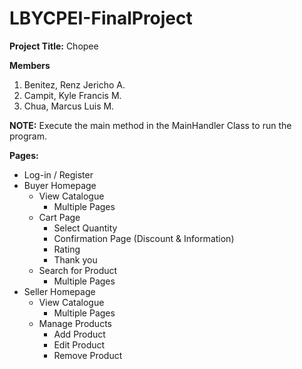 # LBYCPEI-FinalProject

**Project Title:** Chopee

**Members**
1. Benitez, Renz Jericho A.
2. Campit, Kyle Francis M.
3. Chua, Marcus Luis M.

**NOTE:** Execute the main method in the MainHandler Class to run the program.

**Pages:**

- Log-in / Register
- Buyer Homepage
    - View Catalogue
        - Multiple Pages
    - Cart Page
        - Select Quantity
        - Confirmation Page (Discount & Information)
        - Rating
        - Thank you
    - Search for Product
        - Multiple Pages
- Seller Homepage
    - View Catalogue
        - Multiple Pages
    - Manage Products
        - Add Product
        - Edit Product
        - Remove Product
    
